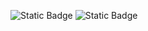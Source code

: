 ![Static Badge](https://img.shields.io/badge/Just_For_My_Testing-red?style=for-the-badge&logo=github)
![Static Badge](https://img.shields.io/badge/Just_For_My_Testing-blue?style=for-the-badge&logo=github)

